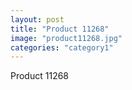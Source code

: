 ```yaml
---
layout: post
title: "Product 11268"
image: "product11268.jpg"
categories: "category1"
---
```

Product 11268
